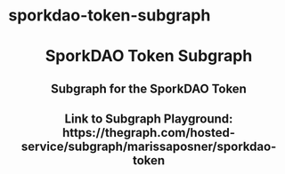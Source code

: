 # sporkdao-token-subgraph
<div align="center">
  <h1 align="center">SporkDAO Token Subgraph</h1>
  <h2 align="center">Subgraph for the SporkDAO Token</h2>
  <h2 align="center">Link to Subgraph Playground: https://thegraph.com/hosted-service/subgraph/marissaposner/sporkdao-token</h2>
